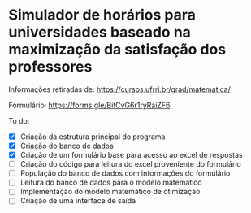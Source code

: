 # Simulador de horários para universidades baseado na maximização da satisfação dos professores

Informações retiradas de: https://cursos.ufrrj.br/grad/matematica/

Formulário: https://forms.gle/BitCvG6r1ryRaiZF6

To do:

- [x] Criação da estrutura principal do programa
- [x] Criação do banco de dados
- [x] Criação de um formulário base para acesso ao excel de respostas
- [ ] Criação do código para leitura do excel proveniente do formulário
- [ ] População do banco de dados com informações do formulário
- [ ] Leitura do banco de dados para o modelo matemático
- [ ] Implementação do modelo matemático de otimização 
- [ ] Criação de uma interface de saída
